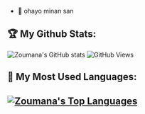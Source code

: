 - 👋 ohayo minan san


## 🏆 My Github Stats:
![Zoumana's GitHub stats](https://github-readme-stats.vercel.app/api?username=SemPhares&hide_title=false&count_private=true&show_icons=true&theme=tokyonight)
![GitHub Views](https://komarev.com/ghpvc/?username=SemPhares)

## 🏅 My Most Used Languages:
## [![Zoumana's Top Languages](https://github-readme-stats.vercel.app/api/top-langs/?username=SemPhares&hide=javascript,html)](https://github.com/SemPhares/github-readme-stats)

<!---
SemPhares/SemPhares is a ✨ special ✨ repository because its `README.md` (this file) appears on your GitHub profile.
You can click the Preview link to take a look at your changes.
--->
